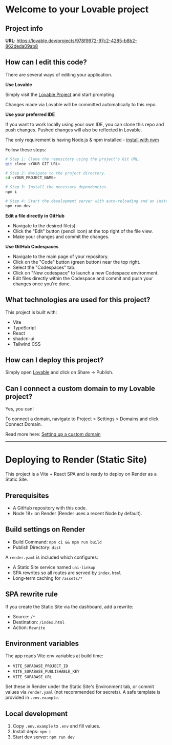 # Welcome to your Lovable project

## Project info

**URL**: https://lovable.dev/projects/978f9972-97c2-4285-b8b2-862deda09ab8

## How can I edit this code?

There are several ways of editing your application.

**Use Lovable**

Simply visit the [Lovable Project](https://lovable.dev/projects/978f9972-97c2-4285-b8b2-862deda09ab8) and start prompting.

Changes made via Lovable will be committed automatically to this repo.

**Use your preferred IDE**

If you want to work locally using your own IDE, you can clone this repo and push changes. Pushed changes will also be reflected in Lovable.

The only requirement is having Node.js & npm installed - [install with nvm](https://github.com/nvm-sh/nvm#installing-and-updating)

Follow these steps:

```sh
# Step 1: Clone the repository using the project's Git URL.
git clone <YOUR_GIT_URL>

# Step 2: Navigate to the project directory.
cd <YOUR_PROJECT_NAME>

# Step 3: Install the necessary dependencies.
npm i

# Step 4: Start the development server with auto-reloading and an instant preview.
npm run dev
```

**Edit a file directly in GitHub**

- Navigate to the desired file(s).
- Click the "Edit" button (pencil icon) at the top right of the file view.
- Make your changes and commit the changes.

**Use GitHub Codespaces**

- Navigate to the main page of your repository.
- Click on the "Code" button (green button) near the top right.
- Select the "Codespaces" tab.
- Click on "New codespace" to launch a new Codespace environment.
- Edit files directly within the Codespace and commit and push your changes once you're done.

## What technologies are used for this project?

This project is built with:

- Vite
- TypeScript
- React
- shadcn-ui
- Tailwind CSS

## How can I deploy this project?

Simply open [Lovable](https://lovable.dev/projects/978f9972-97c2-4285-b8b2-862deda09ab8) and click on Share -> Publish.

## Can I connect a custom domain to my Lovable project?

Yes, you can!

To connect a domain, navigate to Project > Settings > Domains and click Connect Domain.

Read more here: [Setting up a custom domain](https://docs.lovable.dev/features/custom-domain#custom-domain)

---

# Deploying to Render (Static Site)

This project is a Vite + React SPA and is ready to deploy on Render as a Static Site.

## Prerequisites
- A GitHub repository with this code.
- Node 18+ on Render (Render uses a recent Node by default).

## Build settings on Render
- Build Command: `npm ci && npm run build`
- Publish Directory: `dist`

A `render.yaml` is included which configures:
- A Static Site service named `uni-linkup`
- SPA rewrites so all routes are served by `index.html`
- Long-term caching for `/assets/*`

## SPA rewrite rule
If you create the Static Site via the dashboard, add a rewrite:
- Source: `/*`
- Destination: `/index.html`
- Action: `Rewrite`

## Environment variables
The app reads Vite env variables at build time:
- `VITE_SUPABASE_PROJECT_ID`
- `VITE_SUPABASE_PUBLISHABLE_KEY`
- `VITE_SUPABASE_URL`

Set these in Render under the Static Site's Environment tab, or commit values via `render.yaml` (not recommended for secrets). A safe template is provided in `.env.example`.

## Local development
1. Copy `.env.example` to `.env` and fill values.
2. Install deps: `npm i`
3. Start dev server: `npm run dev`
